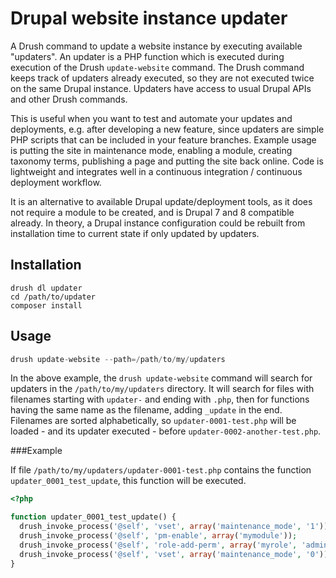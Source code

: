 # Drupal website instance updater

A Drush command to update a website instance by executing available "updaters".
An updater is a PHP function which is executed during execution of the Drush `update-website` command.
The Drush command keeps track of updaters already executed, so they are not executed twice on the same Drupal instance.
Updaters have access to usual Drupal APIs and other Drush commands.

This is useful when you want to test and automate your updates and deployments, e.g. after developing a new feature, since updaters are simple PHP scripts that can be included in your feature branches.
Example usage is putting the site in maintenance mode, enabling a module, creating taxonomy terms, publishing a page and putting the site back online.
Code is lightweight and integrates well in a continuous integration / continuous deployment workflow.

It is an alternative to available Drupal update/deployment tools, as it does not require a module to be created, and is Drupal 7 and 8 compatible already.
In theory, a Drupal instance configuration could be rebuilt from installation time to current state if only updated by updaters.

## Installation

```
drush dl updater
cd /path/to/updater
composer install
```

## Usage

```php
drush update-website --path=/path/to/my/updaters
```

In the above example, the `drush update-website` command will search for updaters in the `/path/to/my/updaters` directory.
It will search for files with filenames starting with `updater-` and ending with `.php`, then for functions having the same name as the filename, adding `_update` in the end.
Filenames are sorted alphabetically, so `updater-0001-test.php` will be loaded - and its updater executed - before `updater-0002-another-test.php`.

###Example

If file `/path/to/my/updaters/updater-0001-test.php` contains the function `updater_0001_test_update`, this function will be executed.

```php
<?php

function updater_0001_test_update() {
  drush_invoke_process('@self', 'vset', array('maintenance_mode', '1'));
  drush_invoke_process('@self', 'pm-enable', array('mymodule'));
  drush_invoke_process('@self', 'role-add-perm', array('myrole', 'administer mymodule'));
  drush_invoke_process('@self', 'vset', array('maintenance_mode', '0'));
}
```
